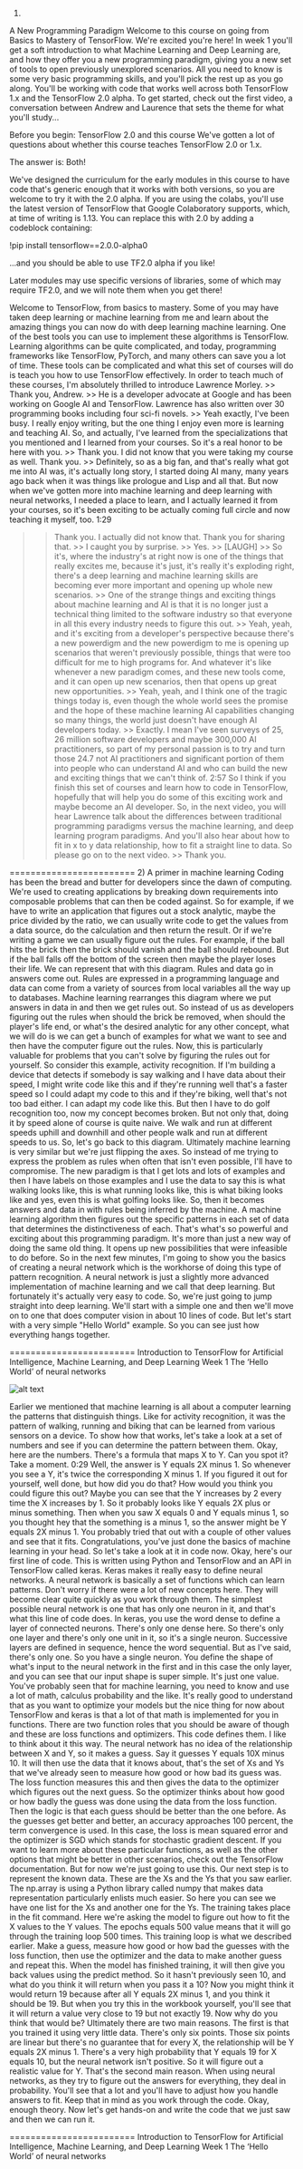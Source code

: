 1) 
A New Programming Paradigm
Welcome to this course on going from Basics to Mastery of TensorFlow. We're excited you're here! In week 1 you'll get a soft introduction to what Machine Learning and Deep Learning are, and how they offer you a new programming paradigm, giving you a new set of tools to open previously unexplored scenarios. All you need to know is some very basic programming skills, and you'll pick the rest up as you go along. You'll be working with code that works well across both TensorFlow 1.x and the TensorFlow 2.0 alpha. To get started, check out the first video, a conversation between Andrew and Laurence that sets the theme for what you'll study...

Before you begin: TensorFlow 2.0 and this course
We've gotten a lot of questions about whether this course teaches TensorFlow 2.0 or 1.x.

The answer is: Both!

We've designed the curriculum for the early modules in this course to have code that's generic enough that it works with both versions, so you are welcome to try it with the 2.0 alpha. If you are using the colabs, you'll use the latest version of TensorFlow that Google Colaboratory supports, which, at time of writing is 1.13. You can replace this with 2.0 by adding a codeblock containing:

!pip install tensorflow==2.0.0-alpha0 

...and you should be able to use TF2.0 alpha if you like!

Later modules may use specific versions of libraries, some of which may require TF2.0, and we will note them when you get there!

Welcome to TensorFlow, from basics to mastery. Some of you may have taken deep learning or machine learning from me and learn about the amazing things you can now do with deep learning machine learning. One of the best tools you can use to implement these algorithms is TensorFlow. Learning algorithms can be quite complicated, and today, programming frameworks like TensorFlow, PyTorch, and many others can save you a lot of time. These tools can be complicated and what this set of courses will do is teach you how to use TensorFlow effectively. In order to teach much of these courses, I'm absolutely thrilled to introduce Lawrence Morley. >> Thank you, Andrew. >> He is a developer advocate at Google and has been working on Google AI and TensorFlow. Lawrence has also written over 30 programming books including four sci-fi novels. >> Yeah exactly, I've been busy. I really enjoy writing, but the one thing I enjoy even more is learning and teaching AI. So, and actually, I've learned from the specializations that you mentioned and I learned from your courses. So it's a real honor to be here with you. >> Thank you. I did not know that you were taking my course as well. Thank you. >> Definitely, so as a big fan, and that's really what got me into AI was, it's actually long story, I started doing AI many, many years ago back when it was things like prologue and Lisp and all that. But now when we've gotten more into machine learning and deep learning with neural networks, I needed a place to learn, and I actually learned it from your courses, so it's been exciting to be actually coming full circle and now teaching it myself, too.
1:29
>> Thank you. I actually did not know that. Thank you for sharing that. >> I caught you by surprise. >> Yes. >> [LAUGH] >> So it's, where the industry's at right now is one of the things that really excites me, because it's just, it's really it's exploding right, there's a deep learning and machine learning skills are becoming ever more important and opening up whole new scenarios. >> One of the strange things and exciting things about machine learning and AI is that it is no longer just a technical thing limited to the software industry so that everyone in all this every industry needs to figure this out. >> Yeah, yeah, and it's exciting from a developer's perspective because there's a new powerdigm and the new powerdigm to me is opening up scenarios that weren't previously possible, things that were too difficult for me to high programs for. And whatever it's like whenever a new paradigm comes, and these new tools come, and it can open up new scenarios, then that opens up great new opportunities. >> Yeah, yeah, and I think one of the tragic things today is, even though the whole world sees the promise and the hope of these machine learning AI capabilities changing so many things, the world just doesn't have enough AI developers today. >> Exactly. I mean I've seen surveys of 25, 26 million software developers and maybe 300,000 AI practitioners, so part of my personal passion is to try and turn those 24.7 not AI practitioners and significant portion of them into people who can understand AI and who can build the new and exciting things that we can't think of.
2:57
>> So I think if you finish this set of courses and learn how to code in TensorFlow, hopefully that will help you do some of this exciting work and maybe become an AI developer. So, in the next video, you will hear Lawrence talk about the differences between traditional programming paradigms versus the machine learning, and deep learning program paradigms. And you'll also hear about how to fit in x to y data relationship, how to fit a straight line to data. So please go on to the next video. >> Thank you.

========================
2) 
A primer in machine learning
Coding has been the bread and butter for developers since the dawn of computing. We're used to creating applications by breaking down requirements into composable problems that can then be coded against. So for example, if we have to write an application that figures out a stock analytic, maybe the price divided by the ratio, we can usually write code to get the values from a data source, do the calculation and then return the result. Or if we're writing a game we can usually figure out the rules. For example, if the ball hits the brick then the brick should vanish and the ball should rebound. But if the ball falls off the bottom of the screen then maybe the player loses their life. We can represent that with this diagram. Rules and data go in answers come out. Rules are expressed in a programming language and data can come from a variety of sources from local variables all the way up to databases. Machine learning rearranges this diagram where we put answers in data in and then we get rules out. So instead of us as developers figuring out the rules when should the brick be removed, when should the player's life end, or what's the desired analytic for any other concept, what we will do is we can get a bunch of examples for what we want to see and then have the computer figure out the rules. Now, this is particularly valuable for problems that you can't solve by figuring the rules out for yourself. So consider this example, activity recognition. If I'm building a device that detects if somebody is say walking and I have data about their speed, I might write code like this and if they're running well that's a faster speed so I could adapt my code to this and if they're biking, well that's not too bad either. I can adapt my code like this. But then I have to do golf recognition too, now my concept becomes broken. But not only that, doing it by speed alone of course is quite naive. We walk and run at different speeds uphill and downhill and other people walk and run at different speeds to us. So, let's go back to this diagram. Ultimately machine learning is very similar but we're just flipping the axes. So instead of me trying to express the problem as rules when often that isn't even possible, I'll have to compromise. The new paradigm is that I get lots and lots of examples and then I have labels on those examples and I use the data to say this is what walking looks like, this is what running looks like, this is what biking looks like and yes, even this is what golfing looks like. So, then it becomes answers and data in with rules being inferred by the machine. A machine learning algorithm then figures out the specific patterns in each set of data that determines the distinctiveness of each. That's what's so powerful and exciting about this programming paradigm. It's more than just a new way of doing the same old thing. It opens up new possibilities that were infeasible to do before. So in the next few minutes, I'm going to show you the basics of creating a neural network which is the workhorse of doing this type of pattern recognition. A neural network is just a slightly more advanced implementation of machine learning and we call that deep learning. But fortunately it's actually very easy to code. So, we're just going to jump straight into deep learning. We'll start with a simple one and then we'll move on to one that does computer vision in about 10 lines of code. But let's start with a very simple "Hello World" example. So you can see just how everything hangs together.

========================
Introduction to TensorFlow for Artificial Intelligence, Machine Learning, and Deep Learning
Week 1
The ‘Hello World’ of neural networks


![alt text](https://github.com/DayuanTan/AITensorFlowSpecialization/raw/master/img/helloworldNeuralNet.png)



Earlier we mentioned that machine learning is all about a computer learning the patterns that distinguish things. Like for activity recognition, it was the pattern of walking, running and biking that can be learned from various sensors on a device. To show how that works, let's take a look at a set of numbers and see if you can determine the pattern between them. Okay, here are the numbers. There's a formula that maps X to Y. Can you spot it? Take a moment.
0:29
Well, the answer is Y equals 2X minus 1. So whenever you see a Y, it's twice the corresponding X minus 1. If you figured it out for yourself, well done, but how did you do that? How would you think you could figure this out? Maybe you can see that the Y increases by 2 every time the X increases by 1. So it probably looks like Y equals 2X plus or minus something. Then when you saw X equals 0 and Y equals minus 1, so you thought hey that the something is a minus 1, so the answer might be Y equals 2X minus 1. You probably tried that out with a couple of other values and see that it fits. Congratulations, you've just done the basics of machine learning in your head. So let's take a look at it in code now. Okay, here's our first line of code. This is written using Python and TensorFlow and an API in TensorFlow called keras. Keras makes it really easy to define neural networks. A neural network is basically a set of functions which can learn patterns. Don't worry if there were a lot of new concepts here. They will become clear quite quickly as you work through them. The simplest possible neural network is one that has only one neuron in it, and that's what this line of code does. In keras, you use the word dense to define a layer of connected neurons. There's only one dense here. So there's only one layer and there's only one unit in it, so it's a single neuron. Successive layers are defined in sequence, hence the word sequential. But as I've said, there's only one. So you have a single neuron. You define the shape of what's input to the neural network in the first and in this case the only layer, and you can see that our input shape is super simple. It's just one value. You've probably seen that for machine learning, you need to know and use a lot of math, calculus probability and the like. It's really good to understand that as you want to optimize your models but the nice thing for now about TensorFlow and keras is that a lot of that math is implemented for you in functions. There are two function roles that you should be aware of though and these are loss functions and optimizers. This code defines them. I like to think about it this way. The neural network has no idea of the relationship between X and Y, so it makes a guess. Say it guesses Y equals 10X minus 10. It will then use the data that it knows about, that's the set of Xs and Ys that we've already seen to measure how good or how bad its guess was. The loss function measures this and then gives the data to the optimizer which figures out the next guess. So the optimizer thinks about how good or how badly the guess was done using the data from the loss function. Then the logic is that each guess should be better than the one before. As the guesses get better and better, an accuracy approaches 100 percent, the term convergence is used. In this case, the loss is mean squared error and the optimizer is SGD which stands for stochastic gradient descent. If you want to learn more about these particular functions, as well as the other options that might be better in other scenarios, check out the TensorFlow documentation. But for now we're just going to use this. Our next step is to represent the known data. These are the Xs and the Ys that you saw earlier. The np.array is using a Python library called numpy that makes data representation particularly enlists much easier. So here you can see we have one list for the Xs and another one for the Ys. The training takes place in the fit command. Here we're asking the model to figure out how to fit the X values to the Y values. The epochs equals 500 value means that it will go through the training loop 500 times. This training loop is what we described earlier. Make a guess, measure how good or how bad the guesses with the loss function, then use the optimizer and the data to make another guess and repeat this. When the model has finished training, it will then give you back values using the predict method. So it hasn't previously seen 10, and what do you think it will return when you pass it a 10? Now you might think it would return 19 because after all Y equals 2X minus 1, and you think it should be 19. But when you try this in the workbook yourself, you'll see that it will return a value very close to 19 but not exactly 19. Now why do you think that would be? Ultimately there are two main reasons. The first is that you trained it using very little data. There's only six points. Those six points are linear but there's no guarantee that for every X, the relationship will be Y equals 2X minus 1. There's a very high probability that Y equals 19 for X equals 10, but the neural network isn't positive. So it will figure out a realistic value for Y. That's the second main reason. When using neural networks, as they try to figure out the answers for everything, they deal in probability. You'll see that a lot and you'll have to adjust how you handle answers to fit. Keep that in mind as you work through the code. Okay, enough theory. Now let's get hands-on and write the code that we just saw and then we can run it.


========================
Introduction to TensorFlow for Artificial Intelligence, Machine Learning, and Deep Learning
Week 1
The ‘Hello World’ of neural networks

